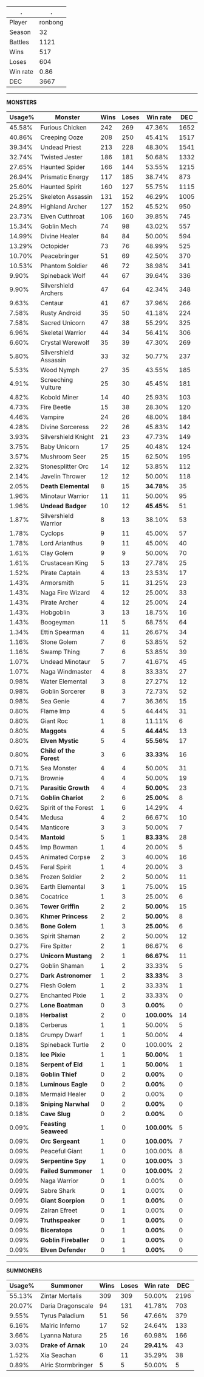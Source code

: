 .|.
|-|-
Player|ronbong
Season|32
Battles|1121
Wins|517
Loses|604
Win rate|0.86
DEC|3667

---
**MONSTERS**

Usage%|Monster|Wins|Loses|Win rate|DEC|
-|-|-|-|-|-|
45.58%|Furious Chicken|242|269|47.36%|1652|
40.86%|Creeping Ooze|208|250|45.41%|1517|
39.34%|Undead Priest|213|228|48.30%|1541|
32.74%|Twisted Jester|186|181|50.68%|1332|
27.65%|Haunted Spider|166|144|53.55%|1215|
26.94%|Prismatic Energy|117|185|38.74%|873|
25.60%|Haunted Spirit|160|127|55.75%|1115|
25.25%|Skeleton Assassin|131|152|46.29%|1005|
24.89%|Highland Archer|127|152|45.52%|950|
23.73%|Elven Cutthroat|106|160|39.85%|745|
15.34%|Goblin Mech|74|98|43.02%|557|
14.99%|Divine Healer|84|84|50.00%|594|
13.29%|Octopider|73|76|48.99%|525|
10.70%|Peacebringer|51|69|42.50%|370|
10.53%|Phantom Soldier|46|72|38.98%|341|
9.90%|Spineback Wolf|44|67|39.64%|336|
9.90%|Silvershield Archers|47|64|42.34%|348|
9.63%|Centaur|41|67|37.96%|266|
7.58%|Rusty Android|35|50|41.18%|224|
7.58%|Sacred Unicorn|47|38|55.29%|325|
6.96%|Skeletal Warrior|44|34|56.41%|306|
6.60%|Crystal Werewolf|35|39|47.30%|269|
5.80%|Silvershield Assassin|33|32|50.77%|237|
5.53%|Wood Nymph|27|35|43.55%|185|
4.91%|Screeching Vulture|25|30|45.45%|181|
4.82%|Kobold Miner|14|40|25.93%|103|
4.73%|Fire Beetle|15|38|28.30%|120|
4.46%|Vampire|24|26|48.00%|184|
4.28%|Divine Sorceress|22|26|45.83%|142|
3.93%|Silvershield Knight|21|23|47.73%|149|
3.75%|Baby Unicorn|17|25|40.48%|124|
3.57%|Mushroom Seer|25|15|62.50%|195|
2.32%|Stonesplitter Orc|14|12|53.85%|112|
2.14%|Javelin Thrower|12|12|50.00%|118|
2.05%|**Death Elemental**|8|15|**34.78%**|35|
1.96%|Minotaur Warrior|11|11|50.00%|95|
1.96%|**Undead Badger**|10|12|**45.45%**|51|
1.87%|Silvershield Warrior|8|13|38.10%|53|
1.78%|Cyclops|9|11|45.00%|57|
1.78%|Lord Arianthus|9|11|45.00%|40|
1.61%|Clay Golem|9|9|50.00%|70|
1.61%|Crustacean King|5|13|27.78%|25|
1.52%|Pirate Captain|4|13|23.53%|17|
1.43%|Armorsmith|5|11|31.25%|23|
1.43%|Naga Fire Wizard|4|12|25.00%|33|
1.43%|Pirate Archer|4|12|25.00%|24|
1.43%|Hobgoblin|3|13|18.75%|16|
1.43%|Boogeyman|11|5|68.75%|64|
1.34%|Ettin Spearman|4|11|26.67%|34|
1.16%|Stone Golem|7|6|53.85%|52|
1.16%|Swamp Thing|7|6|53.85%|39|
1.07%|Undead Minotaur|5|7|41.67%|45|
1.07%|Naga Windmaster|4|8|33.33%|27|
0.98%|Water Elemental|3|8|27.27%|12|
0.98%|Goblin Sorcerer|8|3|72.73%|52|
0.98%|Sea Genie|4|7|36.36%|15|
0.80%|Flame Imp|4|5|44.44%|31|
0.80%|Giant Roc|1|8|11.11%|6|
0.80%|**Maggots**|4|5|**44.44%**|13|
0.80%|**Elven Mystic**|5|4|**55.56%**|17|
0.80%|**Child of the Forest**|3|6|**33.33%**|16|
0.71%|Sea Monster|4|4|50.00%|31|
0.71%|Brownie|4|4|50.00%|19|
0.71%|**Parasitic Growth**|4|4|**50.00%**|23|
0.71%|**Goblin Chariot**|2|6|**25.00%**|8|
0.62%|Spirit of the Forest|1|6|14.29%|4|
0.54%|Medusa|4|2|66.67%|10|
0.54%|Manticore|3|3|50.00%|7|
0.54%|**Mantoid**|5|1|**83.33%**|28|
0.45%|Imp Bowman|1|4|20.00%|5|
0.45%|Animated Corpse|2|3|40.00%|16|
0.45%|Feral Spirit|1|4|20.00%|3|
0.36%|Frozen Soldier|2|2|50.00%|11|
0.36%|Earth Elemental|3|1|75.00%|15|
0.36%|Cocatrice|1|3|25.00%|6|
0.36%|**Tower Griffin**|2|2|**50.00%**|15|
0.36%|**Khmer Princess**|2|2|**50.00%**|8|
0.36%|**Bone Golem**|1|3|**25.00%**|6|
0.36%|Spirit Shaman|2|2|50.00%|12|
0.27%|Fire Spitter|2|1|66.67%|6|
0.27%|**Unicorn Mustang**|2|1|**66.67%**|11|
0.27%|Goblin Shaman|1|2|33.33%|5|
0.27%|**Dark Astronomer**|1|2|**33.33%**|3|
0.27%|Flesh Golem|1|2|33.33%|1|
0.27%|Enchanted Pixie|1|2|33.33%|0|
0.27%|**Lone Boatman**|0|3|**0.00%**|0|
0.18%|**Herbalist**|2|0|**100.00%**|14|
0.18%|Cerberus|1|1|50.00%|5|
0.18%|Grumpy Dwarf|1|1|50.00%|4|
0.18%|Spineback Turtle|2|0|100.00%|2|
0.18%|**Ice Pixie**|1|1|**50.00%**|1|
0.18%|**Serpent of Eld**|1|1|**50.00%**|1|
0.18%|**Goblin Thief**|0|2|**0.00%**|0|
0.18%|**Luminous Eagle**|0|2|**0.00%**|0|
0.18%|Mermaid Healer|0|2|0.00%|0|
0.18%|**Sniping Narwhal**|0|2|**0.00%**|0|
0.18%|**Cave Slug**|0|2|**0.00%**|0|
0.09%|**Feasting Seaweed**|1|0|**100.00%**|5|
0.09%|**Orc Sergeant**|1|0|**100.00%**|7|
0.09%|Peaceful Giant|1|0|100.00%|8|
0.09%|**Serpentine Spy**|1|0|**100.00%**|3|
0.09%|**Failed Summoner**|1|0|**100.00%**|2|
0.09%|Naga Warrior|0|1|0.00%|0|
0.09%|Sabre Shark|0|1|0.00%|0|
0.09%|**Giant Scorpion**|0|1|**0.00%**|0|
0.09%|Zalran Efreet|0|1|0.00%|0|
0.09%|**Truthspeaker**|0|1|**0.00%**|0|
0.09%|**Biceratops**|0|1|**0.00%**|0|
0.09%|**Goblin Fireballer**|0|1|**0.00%**|0|
0.09%|**Elven Defender**|0|1|**0.00%**|0|

---
**SUMMONERS**

Usage%|Summoner|Wins|Loses|Win rate|DEC|
-|-|-|-|-|-|
55.13%|Zintar Mortalis|309|309|50.00%|2196|
20.07%|Daria Dragonscale|94|131|41.78%|703|
9.55%|Tyrus Paladium|51|56|47.66%|379|
6.16%|Malric Inferno|17|52|24.64%|133|
3.66%|Lyanna Natura|25|16|60.98%|166|
3.03%|**Drake of Arnak**|10|24|**29.41%**|43|
1.52%|Xia Seachan|6|11|35.29%|38|
0.89%|Alric Stormbringer|5|5|50.00%|5|
